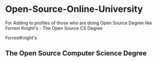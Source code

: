 # Open-Source-Online-University
For Adding to profiles of those who are doing Open Source Degree like Forrest Knight's - The Open Source CS Degree

ForrestKnight's 
## The Open Source Computer Science Degree

